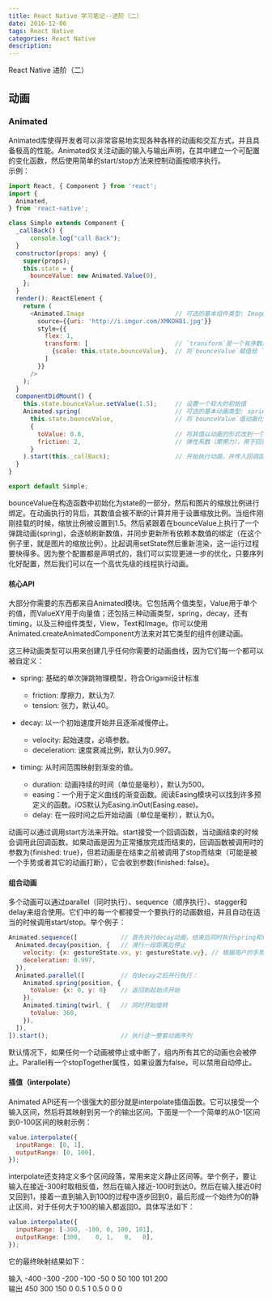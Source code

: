 ```yaml
---
title: React Native 学习笔记--进阶（二）
date: 2016-12-06
tags: React Native
categories: React Native
description:
---
```

React Native 进阶（二）
<!--more-->

## 动画

### Animated

Animated库使得开发者可以非常容易地实现各种各样的动画和交互方式，并且具备极高的性能。Animated仅关注动画的输入与输出声明，在其中建立一个可配置的变化函数，然后使用简单的start/stop方法来控制动画按顺序执行。  
示例：

```js
import React, { Component } from 'react';
import {
  Animated,
} from 'react-native';

class Simple extends Component {
  _callBack() {
      console.log("call Back");
  }
  constructor(props: any) {
    super(props);
    this.state = {
      bounceValue: new Animated.Value(0),
    };
  }
  render(): ReactElement {
    return (
      <Animated.Image                         // 可选的基本组件类型: Image, Text, View
        source={{uri: 'http://i.imgur.com/XMKOH81.jpg'}}
        style={{
          flex: 1,
          transform: [                        // `transform`是一个有序数组（动画按顺序执行）
            {scale: this.state.bounceValue},  // 将`bounceValue`赋值给 `scale`
          ]
        }}
      />
    );
  }
  componentDidMount() {
    this.state.bounceValue.setValue(1.5);     // 设置一个较大的初始值
    Animated.spring(                          // 可选的基本动画类型: spring, decay, timing
      this.state.bounceValue,                 // 将`bounceValue`值动画化
      {
        toValue: 0.8,                         // 将其值以动画的形式改到一个较小值
        friction: 2,                          // 弹性系数（摩擦力），用于回弹，数值越大弹性越小
      }
    ).start(this._callBack);                  // 开始执行动画，并传入回调函数
  }
}

export default Simple;
```
bounceValue在构造函数中初始化为state的一部分，然后和图片的缩放比例进行绑定。在动画执行的背后，其数值会被不断的计算并用于设置缩放比例。当组件刚刚挂载的时候，缩放比例被设置到1.5。然后紧跟着在bounceValue上执行了一个弹跳动画(spring)，会逐帧刷新数值，并同步更新所有依赖本数值的绑定（在这个例子里，就是图片的缩放比例）。比起调用setState然后重新渲染，这一运行过程要快得多。因为整个配置都是声明式的，我们可以实现更进一步的优化，只要序列化好配置，然后我们可以在一个高优先级的线程执行动画。

#### 核心API

大部分你需要的东西都来自Animated模块。它包括两个值类型，Value用于单个的值，而ValueXY用于向量值；还包括三种动画类型，spring，decay，还有timing，以及三种组件类型，View，Text和Image。你可以使用Animated.createAnimatedComponent方法来对其它类型的组件创建动画。

这三种动画类型可以用来创建几乎任何你需要的动画曲线，因为它们每一个都可以被自定义：

+ spring: 基础的单次弹跳物理模型，符合Origami设计标准
  + friction: 摩擦力，默认为7.
  + tension: 张力，默认40。

+ decay: 以一个初始速度开始并且逐渐减慢停止。
  + velocity: 起始速度，必填参数。
  + deceleration: 速度衰减比例，默认为0.997。

+ timing: 从时间范围映射到渐变的值。
  + duration: 动画持续的时间（单位是毫秒），默认为500。
  + easing：一个用于定义曲线的渐变函数。阅读Easing模块可以找到许多预定义的函数。iOS默认为Easing.inOut(Easing.ease)。
  + delay: 在一段时间之后开始动画（单位是毫秒），默认为0。
  
动画可以通过调用start方法来开始。start接受一个回调函数，当动画结束的时候会调用此回调函数。如果动画是因为正常播放完成而结束的，回调函数被调用时的参数为{finished: true}，但若动画是在结束之前被调用了stop而结束（可能是被一个手势或者其它的动画打断），它会收到参数{finished: false}。

#### 组合动画

多个动画可以通过parallel（同时执行）、sequence（顺序执行）、stagger和delay来组合使用。它们中的每一个都接受一个要执行的动画数组，并且自动在适当的时候调用start/stop。举个例子：

```js
Animated.sequence([            // 首先执行decay动画，结束后同时执行spring和twirl动画
  Animated.decay(position, {   // 滑行一段距离后停止
    velocity: {x: gestureState.vx, y: gestureState.vy}, // 根据用户的手势设置速度
    deceleration: 0.997,
  }),
  Animated.parallel([          // 在decay之后并行执行：
    Animated.spring(position, {
      toValue: {x: 0, y: 0}    // 返回到起始点开始
    }),
    Animated.timing(twirl, {   // 同时开始旋转
      toValue: 360,
    }),
  ]),
]).start();                    // 执行这一整套动画序列
```
默认情况下，如果任何一个动画被停止或中断了，组内所有其它的动画也会被停止。Parallel有一个stopTogether属性，如果设置为false，可以禁用自动停止。

#### 插值（interpolate）

Animated API还有一个很强大的部分就是interpolate插值函数。它可以接受一个输入区间，然后将其映射到另一个的输出区间。下面是一个一个简单的从0-1区间到0-100区间的映射示例：

```js
value.interpolate({
  inputRange: [0, 1],
  outputRange: [0, 100],
});
```
interpolate还支持定义多个区间段落，常用来定义静止区间等。举个例子，要让输入在接近-300时取相反值，然后在输入接近-100时到达0，然后在输入接近0时又回到1，接着一直到输入到100的过程中逐步回到0，最后形成一个始终为0的静止区间，对于任何大于100的输入都返回0。具体写法如下：

```js
value.interpolate({
  inputRange: [-300, -100, 0, 100, 101],
  outputRange: [300,    0, 1,   0,   0],
});
```
它的最终映射结果如下：

输入	-400  -300  -200  -100  -50  0  50  100  101  200  
输出	450    300   150     0   0.5  1  0.5  0    0    0